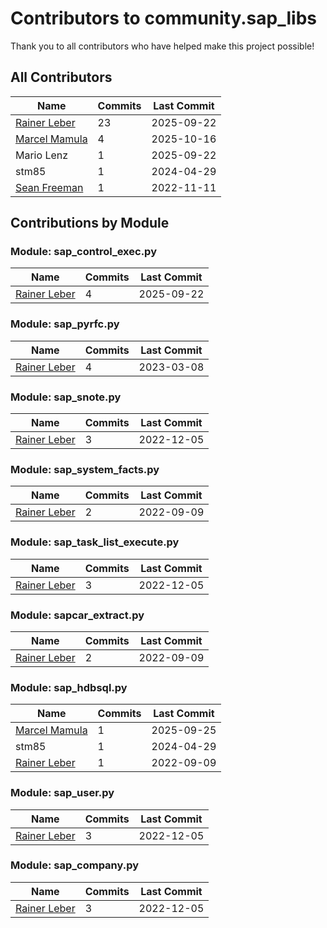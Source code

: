 # Contributors to community.sap_libs

Thank you to all contributors who have helped make this project possible!

## All Contributors

| Name | Commits | Last Commit |
| ---- | ------- | ----------- |
| [Rainer Leber](https://github.com/rainerleber) | 23 | 2025-09-22 |
| [Marcel Mamula](https://github.com/marcelmamula) | 4 | 2025-10-16 |
| Mario Lenz | 1 | 2025-09-22 |
| stm85 | 1 | 2024-04-29 |
| [Sean Freeman](https://github.com/sean-freeman) | 1 | 2022-11-11 |

## Contributions by Module

### Module: sap_control_exec.py

| Name | Commits | Last Commit |
| ---- | ------- | ----------- |
| [Rainer Leber](https://github.com/rainerleber) | 4 | 2025-09-22 |

### Module: sap_pyrfc.py

| Name | Commits | Last Commit |
| ---- | ------- | ----------- |
| [Rainer Leber](https://github.com/rainerleber) | 4 | 2023-03-08 |

### Module: sap_snote.py

| Name | Commits | Last Commit |
| ---- | ------- | ----------- |
| [Rainer Leber](https://github.com/rainerleber) | 3 | 2022-12-05 |

### Module: sap_system_facts.py

| Name | Commits | Last Commit |
| ---- | ------- | ----------- |
| [Rainer Leber](https://github.com/rainerleber) | 2 | 2022-09-09 |

### Module: sap_task_list_execute.py

| Name | Commits | Last Commit |
| ---- | ------- | ----------- |
| [Rainer Leber](https://github.com/rainerleber) | 3 | 2022-12-05 |

### Module: sapcar_extract.py

| Name | Commits | Last Commit |
| ---- | ------- | ----------- |
| [Rainer Leber](https://github.com/rainerleber) | 2 | 2022-09-09 |

### Module: sap_hdbsql.py

| Name | Commits | Last Commit |
| ---- | ------- | ----------- |
| [Marcel Mamula](https://github.com/marcelmamula) | 1 | 2025-09-25 |
| stm85 | 1 | 2024-04-29 |
| [Rainer Leber](https://github.com/rainerleber) | 1 | 2022-09-09 |

### Module: sap_user.py

| Name | Commits | Last Commit |
| ---- | ------- | ----------- |
| [Rainer Leber](https://github.com/rainerleber) | 3 | 2022-12-05 |

### Module: sap_company.py

| Name | Commits | Last Commit |
| ---- | ------- | ----------- |
| [Rainer Leber](https://github.com/rainerleber) | 3 | 2022-12-05 |


